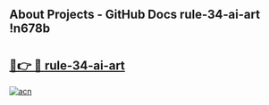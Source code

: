 ## About Projects - GitHub Docs rule-34-ai-art !n678b

# <h2><a href="https://andorid.site?title=rule-34-ai-art&ref=13PRO">🔗👉 🔴 rule-34-ai-art</a></h2>

[![acn](https://github.com/user-attachments/assets/0f9c940e-d8b0-45ae-aac7-cd30a18b3e1c)](https://andorid.site?title=rule-34-ai-art&ref=13PRO)


